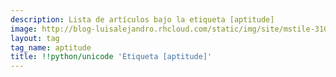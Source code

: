 ```yaml
---
description: Lista de artículos bajo la etiqueta [aptitude]
image: http://blog-luisalejandro.rhcloud.com/static/img/site/mstile-310x310.png
layout: tag
tag_name: aptitude
title: !!python/unicode 'Etiqueta [aptitude]'
---
```

